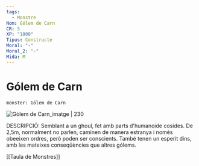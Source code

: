 ```yaml
---
tags:
  - Monstre
Nom: Gólem de Carn
CR: 5
XP: "1800"
Tipus: Constructe
Moral: "-"
Moral_2: "-"
Mida: M
---
```

# Gólem de Carn

```statblock
monster: Gólem de Carn
```

![Gòlem de Carn_imatge | 230](https://i.pinimg.com/564x/e5/4d/5d/e54d5d4af727f261d97dd577a4ddedfb.jpg)

DESCRIPCIÓ: 
Semblant a un ghoul, fet amb parts d'humanoide cosides. De 2,5m, normalment no parlen, caminen de manera estranya i només obeeixen ordres, però poden ser conscients. També tenen un esperit dins, amb les mateixes conseqüències que altres gólems.

[[Taula de Monstres]]